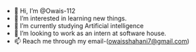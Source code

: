 - 👋 Hi, I’m @Owais-112
- 👀 I’m interested in learning new things.
- 🌱 I’m currently studying Artificial intelligence 
- 💞️ I’m looking to work as an intern at software house.
- 📫 Reach me through my email-(owaisshahani7@gmail.com)
